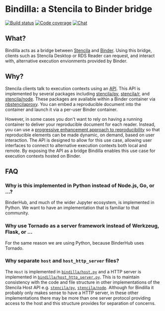 # Bindilla: a Stencila to Binder bridge

[![Build status](https://travis-ci.org/stencila/bindilla.svg?branch=master)](https://travis-ci.org/stencila/bindilla)
[![Code coverage](https://codecov.io/gh/stencila/bindilla/branch/master/graph/badge.svg)](https://codecov.io/gh/stencila/bindilla)
[![Chat](https://badges.gitter.im/stencila/stencila.svg)](https://gitter.im/stencila/stencila)

## What?

Bindilla acts as a bridge between [Stencila](https://stenci.la) and [Binder](https://mybinder.org/). Using this bridge, clients such as Stencila Desktop or RDS Reader can request, and interact with, alternative execution envionments provided by Binder.

## Why?

Stencila clients talk to execution contexts using an [API](https://stencila.github.io/schema/host.html). This API is implemented by several packages including [stencila/py](https://github.com/stencila/py), [stencila/r](https://github.com/stencila/r), and [stencila/node](https://github.com/stencila/node). These packages are available within a Binder container via [nbstencilaproxy](https://github.com/minrk/nbstencilaproxy). You can embed a reproducible document into the container and launch it via a per-user Binder container.

However, in some cases you don't want to rely on having a running container to deliver your reproducible document for each reader. Instead, you can use a [progressive enhancement approach to reproducibility](https://elifesciences.org/labs/e5737fd5/designing-progressive-enhancement-into-the-academic-manuscript) so that reproducible elements can be made dynamic, on demand, based on user interaction. The API is designed to allow for this use case, allowing user interfaces to connect to alternative execution contexts both local and remote. By exposing the API as a bridge Bindilla enables this use case for execution contexts hosted on Binder.

## FAQ

### Why is this implemented in Python instead of Node.js, Go, or ...?

BinderHub, and much of the wider Jupyter ecosystem, is implemented in Python. We want to have an implementation that is familiar to that community.

### Why use Tornado as a server framework instead of Werkzeug, Flask, or ...

For the same reason we are using Python, because BinderHub uses Tornado.

### Why separate `host` and `host_http_server` files?

The `Host` is implemented in [`bindilla/host.py`](bindilla/host.py) and a HTTP server is implemented in [`bindilla/host_http_server.py`](bindilla/host_http_server.py). This is to maintain consistency with the code and file structure in other implementations of the Stencila Host API e.g. [`stencila/py`](https://github.com/stencila/py), [`stencila/node`](https://github.com/stencila/node). Although for Bindilla it probably only makes sense to have a HTTP server, in these other implementations there may be more than one server protocol providing access to the host and this structure provides for separation of concerns.

